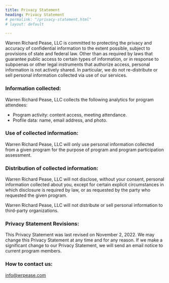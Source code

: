```yaml
---
title: Privacy Statement
heading: Privacy Statement
# permalink: "/privacy-statement.html"
# layout: default

---
```


Warren Richard Pease, LLC is committed to protecting the privacy and accuracy of confidential information to the extent possible, subject to provisions of state and federal law. Other than as required by laws that guarantee public access to certain types of information, or in response to subpoenas or other legal instruments that authorize access, personal information is not actively shared. In particular, we do not re-distribute or sell personal information collected via use of our services. 

### Information collected:

Warren Richard Pease, LLC collects the following analytics for program attendees:  

  - Program activity: content access, meeting attendance. 
  - Profile data: name, email address, and photo. 

 

### Use of collected information:

Warren Richard Pease, LLC will only use personal information collected from a given program for the purpose of program and program participation assessment. 

### Distribution of collected information: 

Warren Richard Pease, LLC will not disclose, without your consent, personal information collected about you, except for certain explicit circumstances in which disclosure is required by law, or as requested by the party who requested the given program. 

Warren Richard Pease, LLC will not distribute or sell personal information to third-party organizations. 

### Privacy Statement Revisions:

This Privacy Statement was last revised on November 2, 2022. We may change this Privacy Statement at any time and for any reason. If we make a significant change to our Privacy Statement, we will send an email notice to current program members. 

### How to contact us:

info@wrpease.com 